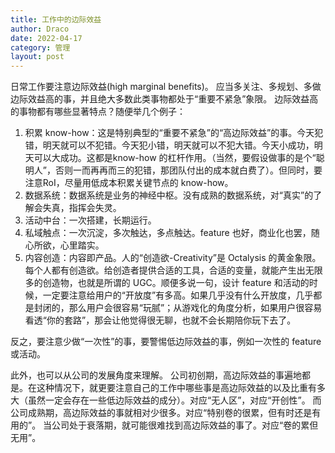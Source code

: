 ```yaml
---
title: 工作中的边际效益
author: Draco
date: 2022-04-17
category: 管理
layout: post
---
```

日常工作要注意边际效益(high marginal benefits)。
应当多关注、多规划、多做边际效益高的事，并且绝大多数此类事物都处于“重要不紧急”象限。
边际效益高的事物都有哪些显著特点？随便举几个例子：
1. 积累 know-how：这是特别典型的“重要不紧急”的“高边际效益”的事。今天犯错，明天就可以不犯错。今天犯小错，明天就可以不犯大错。今天小成功，明天可以大成功。这都是know-how 的杠杆作用。（当然，要假设做事的是个“聪明人”，否则一而再再而三的犯错，那团队付出的成本就白费了）。但同时，要注意RoI，尽量用低成本积累关键节点的 know-how。
2. 数据系统：数据系统是业务的神经中枢。没有成熟的数据系统，对“真实”的了解会失真，指挥会失灵。
3. 活动中台：一次搭建，长期运行。
4. 私域触点：一次沉淀，多次触达，多点触达。feature 也好，商业化也罢，随心所欲，心里踏实。
5. 内容创造：内容即产品。人的“创造欲-Creativity”是 Octalysis 的黄金象限。 每个人都有创造欲。给创造者提供合适的工具，合适的变量，就能产生出无限多的创造物，也就是所谓的 UGC。顺便多说一句，设计 feature 和活动的时候，一定要注意给用户的“开放度”有多高。如果几乎没有什么开放度，几乎都是封闭的，那么用户会很容易“玩腻”；从游戏化的角度分析，如果用户很容易看透“你的套路”，那会让他觉得很无聊，也就不会长期陪你玩下去了。

反之，要注意少做“一次性”的事，要警惕低边际效益的事，例如一次性的 feature 或活动。

此外，也可以从公司的发展角度来理解。
公司初创期，高边际效益的事遍地都是。在这种情况下，就更要注意自己的工作中哪些事是高边际效益的以及比重有多大（虽然一定会存在一些低边际效益的成分）。对应“无人区”，对应“开创性”。
而公司成熟期，高边际效益的事就相对少很多。对应“特别卷的很累，但有时还是有用的”。
当公司处于衰落期，就可能很难找到高边际效益的事了。对应“卷的累但无用”。